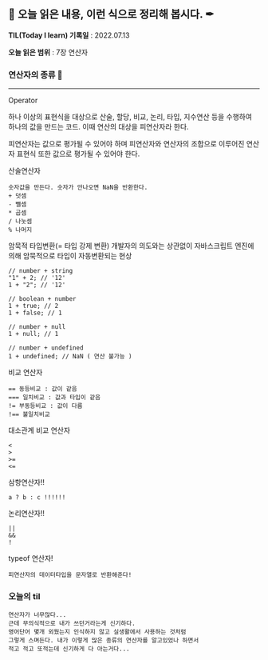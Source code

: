 ## 📕 오늘 읽은 내용, 이런 식으로 정리해 봅시다. ✒

**TIL(Today I learn) 기록일** : 2022.07.13

**오늘 읽은 범위** : 7장 연산자

### 연산자의 종류 📑

---

Operator

하나 이상의 표현식을 대상으로 산술, 할당, 비교, 논리, 타입, 지수연산 등을 수행하여 하나의 값을 만드는 코드.
이때 연산의 대상을 피연산자라 한다.

피연산자는 값으로 평가될 수 있어야 하며 피연산자와 연산자의 조합으로 이루어진
연산자 표현식 또한 값으로 평가될 수 있어야 한다.

산술연산자

```
숫자값을 만든다. 숫자가 안나오면 NaN을 반환한다.
+ 덧셈
- 뺄셈
* 곱셈
/ 나눗셈
% 나머지
```

암묵적 타입변환(= 타입 강제 변환)
개발자의 의도와는 상관없이 자바스크립트 엔진에 의해 암묵적으로 타입이 자동변환되는 현상

```
// number + string
"1" + 2; // '12'
1 + "2"; // '12'

// boolean + number
1 + true; // 2
1 + false; // 1

// number + null
1 + null; // 1

// number + undefined
1 + undefined; // NaN ( 연산 불가능 )
```

비교 연산자

```
== 동등비교 : 값이 같음
=== 일치비교 : 값과 타입이 같음
!= 부동등비교 : 값이 다름
!== 불일치비교

```

대소관계 비교 연산자

```
<
>
>=
<=
```

삼항연산자!!

```
a ? b : c !!!!!!
```

논리연산자!!

```
||
&&
!
```

typeof 연산자!

```
피연산자의 데이터타입을 문자열로 반환해준다!
```

### 오늘의 til

```
연산자가 너무많다...
근데 무의식적으로 내가 쓰던거라는게 신기하다.
영어단어 몇개 외웠는지 인식하지 않고 실생활에서 사용하는 것처럼
그렇게 스며든다. 내가 이렇게 많은 종류의 연산자를 알고있었나 하면서
적고 적고 또적는데 신기하게 다 아는거다...
```

